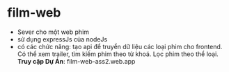 # film-web
- Sever cho một web phim
- sử dụng expressJs của nodeJs
- có các chức năng: tạo api để truyền dữ liệu các loại phim cho frontend. Có thể xem trailer, tìm kiếm phim theo từ khoá. Lọc phim theo thể loại.
**Truy cập Dự Án**: film-web-ass2.web.app
